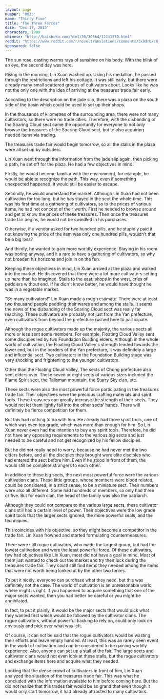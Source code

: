 ```yaml
---
layout: page
number: "0035"
name: "Thirty Five"
title: "The Three Forces"
date: "Dec 17, 2015"
characters: 1999
chinese: "http://baishuku.com/html/30/30364/12441350.html"
reddit: "https://www.reddit.com/r/noveltranslations/comments/3x9drb/cn_tempered_immortal_chapter_0035/"
sponsored: false
---
```


The sun rose, casting warms rays of sunshine on his body. With the blink of an eye, the second day was here.

Rising in the morning, Lin Xuan washed up. Using his medallion, he passed through the restrictions and left his cottage. It was still early, but there were already many small scattered groups of cultivators about. Looks like he was not the only one with the idea of arriving at the treasures trade fair early.

According to the description on the jade slip, there was a plaza on the south side of the basin which could be used to set up their shops.

In the thousands of kilometres of the surrounding area, there were not many cultivators, so there were no trade cities. Therefore, with the disbanding of the Soaring Cloud sect came the opportunity for everyone to not only browse the treasures of the Soaring Cloud sect, but to also acquiring needed items via trading.

The treasures trade fair would begin tomorrow, so all the stalls in the plaza were all set up by outsiders.

Lin Xuan went through the information from the jade slip again, then picking a path, he set off for the plaza. He had a few objectives in mind:

Firstly, he would become familiar with the environment, for example, he would be able to recognize the path. This way, even if something unexpected happened, it would still be easier to escape.

Secondly, he would understand the market. Although Lin Xuan had not been cultivation for too long, but he has stayed in the sect the whole time. This was his first time at a gathering of cultivators, so to the prices of various items, he had not concept of their worth. First he needed to browse around and get to know the prices of these treasures. Then once the treasures trade fair begins, he would not be swindled in his purchases.

Otherwise, if a vendor asked for two hundred pills, and he stupidly paid it not knowing the price of the item was only one hundred pills, wouldn't that be a big loss?

And thirdly, he wanted to gain more worldly experience. Staying in his room was boring anyway, and it a rare to have a gathering of cultivators, so why not broaden his horizons and join in on the fun.

Keeping these objectives in mind, Lin Xuan arrived at the plaza and walked into the market. He discovered that there were a lot more cultivators setting up here than he imagined. Stalls to the east, shops in the west, cries of peddlers without end. If he didn't know better, he would have thought he was in a vegetable market.

"So many cultivators!" Lin Xuan made a rough estimate. There were at least two thousand people peddling their wares and among the stalls. It seems the news of the disbanding of the Soaring Cloud sect was really far reaching. These cultivators are probably not just from the Yan prefecture, even cultivators from beyond the prefecture rushed here to participate.

Although the rogue cultivators made up the majority, the various sects all more or less sent some members. For example, Floating Cloud Valley sent some disciples led by two Foundation Building elders. Although in the whole world of cultivation, the Floating Cloud Valley's strength tended towards the lower end, but in the borders of the Yan prefecture, it was definitely a large and influential sect. Two cultivators in the Foundation Building stage was very shocking and frightening to the younger cultivators.

Other than the Floating Cloud Valley, The sects of Chong prefecture also sent elders over. These seven or eight sects of various sizes included the Flame Spirit sect, the Talisman mountain, the Starry Sky clan, etc.

These sects were also the most powerful force participating in the treasures trade fair. Their objectives were the precious crafting materials and spirit tools. These treasures can greatly increase the strength of their sects. They would not let them lightly fall into the other sects' hands. There will definitely be fierce competition for them.

But this had nothing to do with him. He already had three spirit tools, one of which was even top grade, which was more than enough for him. So Lin Xuan never even had the intention to buy any spirit tools. Therefore, he did not have any opposing requirements to the various big sects and just needed to be careful and not get recognized by his fellow disciples.

But he did not really need to worry, because he had never met the two elders before, and all the disciples they brought were elite disciples who had entered the sect before him. Even if he stood in front of them, the would still be complete strangers to each other.

In addition to these big sects, the next most powerful force were the various cultivation clans. These little groups, whose members were blood related, could be considered, in a strict sense, to be a miniature sect. Their numbers were also all different. Some had hundreds of members, so only had three or five. But for each clan, the head of the family was also the patriarch.

Although they could not compare to the various large sects, these cultivator clans still had a certain level of power. Their objectives were the low grade spirit tools that the larger sects ignored, the more powerful seals, and the techniques.

This coincides with his objective, so they might become a competitor in the trade fair. Lin Xuan frowned and started formulating countermeasures.

There were still rogue cultivators, who made the largest group, but had the lowest cultivation and were the least powerful force. Of these cultivators, few had objectives like Lin Xuan, most did not have a goal in mind. Most of them just wanted to check out the market and try their luck during the treasures trade fair. They could still find items they needed among the items that were not worth being looked at by the other two forces.

To put it nicely, everyone can purchase what they need, but this was definitely not the case. The world of cultivation is an unreasonable world where might is right. If you happened to acquire something that one of the major sects wanted, then you had better be careful or you might be annihilated.

In fact, to put it plainly, it would be the major sects that would pick what they wanted first which would be followed by the cultivator clans. The rogue cultivators, without powerful backing to rely on, could only look on enviously and pick over what was left.

Of course, it can not be said that the rogue cultivators would be wasting their efforts and leave empty handed. At least, this was an rarely seen event in the world of cultivation and can be considered to be gaining worldly experience. Also, anyone can set up a stall at the fair. The large sects and cultivator clans would not even look at these stalls, but the rogue cultivators and exchange items here and acquire what they needed.

Looking that the dense crowd of cultivators in front of him, Lin Xuan analyzed the situation of the treasures trade fair. This was what he concluded with the information available to him before coming here. But the did not realize that this trades fair would be so grand that even though it would only start tomorrow, it had already attracted to many cultivators.

